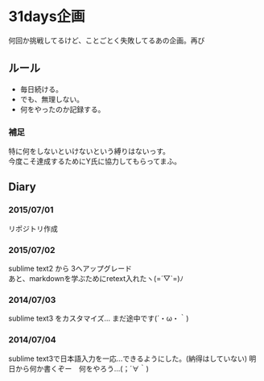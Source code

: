 # 31days企画
  何回か挑戦してるけど、ことごとく失敗してるあの企画。再び

## ルール
  - 毎日続ける。
  - でも、無理しない。
  - 何をやったのか記録する。


### 補足
特に何をしないといけないという縛りはないっす。  
今度こそ達成するためにY氏に協力してもらってまふ。

## Diary
### 2015/07/01
リポジトリ作成

### 2015/07/02
sublime text2 から 3へアップグレード  
あと、markdownを学ぶためにretext入れたヽ(=´▽`=)ﾉ

### 2014/07/03
sublime text3 をカスタマイズ…
まだ途中です(´・ω・｀)

### 2014/07/04
sublime text3で日本語入力を一応…できるようにした。(納得はしていない)
明日から何か書くぞー　何をやろう…(；´∀｀)